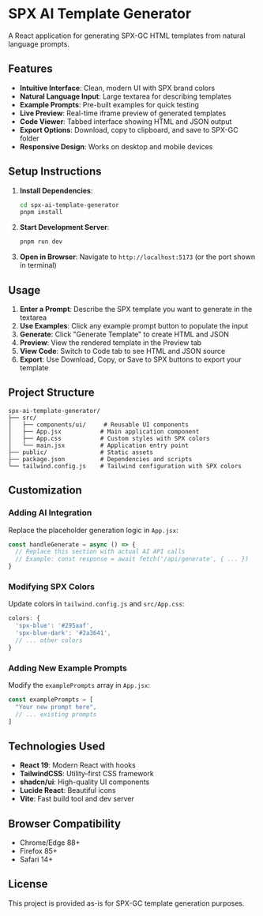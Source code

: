 # SPX AI Template Generator

A React application for generating SPX-GC HTML templates from natural language prompts.

## Features

- **Intuitive Interface**: Clean, modern UI with SPX brand colors
- **Natural Language Input**: Large textarea for describing templates
- **Example Prompts**: Pre-built examples for quick testing
- **Live Preview**: Real-time iframe preview of generated templates
- **Code Viewer**: Tabbed interface showing HTML and JSON output
- **Export Options**: Download, copy to clipboard, and save to SPX-GC folder
- **Responsive Design**: Works on desktop and mobile devices

## Setup Instructions

1. **Install Dependencies**:
   ```bash
   cd spx-ai-template-generator
   pnpm install
   ```

2. **Start Development Server**:
   ```bash
   pnpm run dev
   ```

3. **Open in Browser**:
   Navigate to `http://localhost:5173` (or the port shown in terminal)

## Usage

1. **Enter a Prompt**: Describe the SPX template you want to generate in the textarea
2. **Use Examples**: Click any example prompt button to populate the input
3. **Generate**: Click "Generate Template" to create HTML and JSON
4. **Preview**: View the rendered template in the Preview tab
5. **View Code**: Switch to Code tab to see HTML and JSON source
6. **Export**: Use Download, Copy, or Save to SPX buttons to export your template

## Project Structure

```
spx-ai-template-generator/
├── src/
│   ├── components/ui/     # Reusable UI components
│   ├── App.jsx           # Main application component
│   ├── App.css           # Custom styles with SPX colors
│   └── main.jsx          # Application entry point
├── public/               # Static assets
├── package.json          # Dependencies and scripts
└── tailwind.config.js    # Tailwind configuration with SPX colors
```

## Customization

### Adding AI Integration

Replace the placeholder generation logic in `App.jsx`:

```javascript
const handleGenerate = async () => {
  // Replace this section with actual AI API calls
  // Example: const response = await fetch('/api/generate', { ... })
}
```

### Modifying SPX Colors

Update colors in `tailwind.config.js` and `src/App.css`:

```javascript
colors: {
  'spx-blue': '#295aaf',
  'spx-blue-dark': '#2a3641',
  // ... other colors
}
```

### Adding New Example Prompts

Modify the `examplePrompts` array in `App.jsx`:

```javascript
const examplePrompts = [
  "Your new prompt here",
  // ... existing prompts
]
```

## Technologies Used

- **React 19**: Modern React with hooks
- **TailwindCSS**: Utility-first CSS framework
- **shadcn/ui**: High-quality UI components
- **Lucide React**: Beautiful icons
- **Vite**: Fast build tool and dev server

## Browser Compatibility

- Chrome/Edge 88+
- Firefox 85+
- Safari 14+

## License

This project is provided as-is for SPX-GC template generation purposes.

